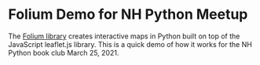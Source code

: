 # Folium Demo for NH Python Meetup

The [Folium library](https://python-visualization.github.io/folium/) creates interactive maps in Python built on top of the JavaScript leaflet.js library. This is a quick demo of how it works for the NH Python book club March 25, 2021.
